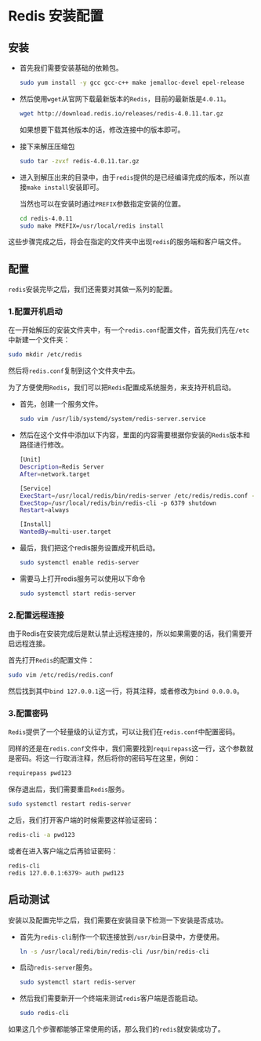 # Redis 安装配置

## 安装

- 首先我们需要安装基础的依赖包。

  ```bash
  sudo yum install -y gcc gcc-c++ make jemalloc-devel epel-release
  ```

- 然后使用`wget`从官网下载最新版本的`Redis`，目前的最新版是`4.0.11`。

  ```bash
  wget http://download.redis.io/releases/redis-4.0.11.tar.gz
  ```

  如果想要下载其他版本的话，修改连接中的版本即可。

- 接下来解压压缩包

  ```bash
  sudo tar -zvxf redis-4.0.11.tar.gz
  ```

- 进入到解压出来的目录中，由于`redis`提供的是已经编译完成的版本，所以直接`make install`安装即可。

  当然也可以在安装时通过`PREFIX`参数指定安装的位置。

  ```bash
  cd redis-4.0.11
  sudo make PREFIX=/usr/local/redis install
  ```

这些步骤完成之后，将会在指定的文件夹中出现`redis`的服务端和客户端文件。

## 配置

`redis`安装完毕之后，我们还需要对其做一系列的配置。

### 1.配置开机启动

在一开始解压的安装文件夹中，有一个`redis.conf`配置文件，首先我们先在`/etc`中新建一个文件夹：

```bash
sudo mkdir /etc/redis
```

然后将`redis.conf`复制到这个文件夹中去。

为了方便使用`Redis`，我们可以把`Redis`配置成系统服务，来支持开机启动。

- 首先，创建一个服务文件。

  ```bash
  sudo vim /usr/lib/systemd/system/redis-server.service
  ```

- 然后在这个文件中添加以下内容，里面的内容需要根据你安装的`Redis`版本和路径进行修改。

  ```bash
  [Unit]
  Description=Redis Server
  After=network.target
  
  [Service]
  ExecStart=/usr/local/redis/bin/redis-server /etc/redis/redis.conf --daemonize no
  ExecStop=/usr/local/redis/bin/redis-cli -p 6379 shutdown
  Restart=always
  
  [Install]
  WantedBy=multi-user.target
  ```

- 最后，我们把这个redis服务设置成开机启动。

  ```bash
  sudo systemctl enable redis-server
  ```

- 需要马上打开redis服务可以使用以下命令

  ```bash
  sudo systemctl start redis-server
  ```

### 2.配置远程连接

由于Redis在安装完成后是默认禁止远程连接的，所以如果需要的话，我们需要开启远程连接。

首先打开`Redis`的配置文件：

```bash
sudo vim /etc/redis/redis.conf
```

然后找到其中`bind 127.0.0.1`这一行，将其注释，或者修改为`bind 0.0.0.0`。

### 3.配置密码

`Redis`提供了一个轻量级的认证方式，可以让我们在`redis.conf`中配置密码。

同样的还是在`redis.conf`文件中，我们需要找到`requirepass`这一行，这个参数就是密码。将这一行取消注释，然后将你的密码写在这里，例如：

```bash
requirepass pwd123
```

保存退出后，我们需要重启`Redis`服务。

```bash
sudo systemctl restart redis-server
```

之后，我们打开客户端的时候需要这样验证密码：

```bash
redis-cli -a pwd123
```

或者在进入客户端之后再验证密码：

```bash
redis-cli
redis 127.0.0.1:6379> auth pwd123
```

## 启动测试

安装以及配置完毕之后，我们需要在安装目录下检测一下安装是否成功。

- 首先为`redis-cli`制作一个软连接放到`/usr/bin`目录中，方便使用。

  ```bash
  ln -s /usr/local/redi/bin/redis-cli /usr/bin/redis-cli
  ```

- 启动`redis-server`服务。

  ```bash
  sudo systemctl start redis-server
  ```

- 然后我们需要新开一个终端来测试`redis`客户端是否能启动。

  ```bash
  sudo redis-cli
  ```

如果这几个步骤都能够正常使用的话，那么我们的`redis`就安装成功了。

